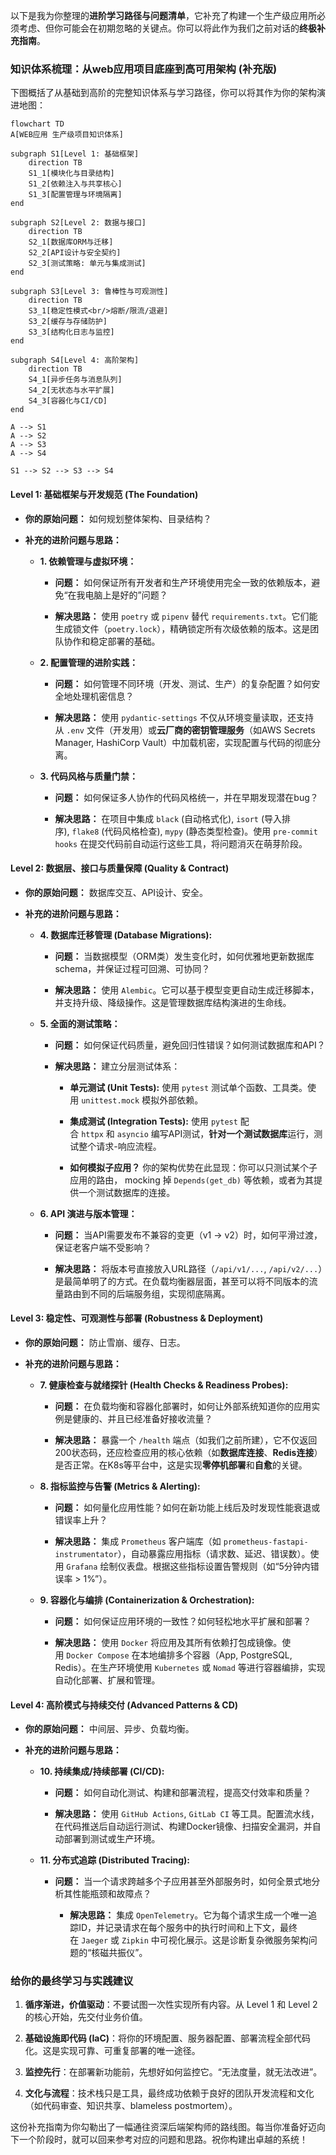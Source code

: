 以下是我为你整理的**进阶学习路径与问题清单**，它补充了构建一个生产级应用所必须考虑、但你可能会在初期忽略的关键点。你可以将此作为我们之前对话的**终极补充指南**。

### 知识体系梳理：从web应用项目底座到高可用架构 (补充版)

下图概括了从基础到高阶的完整知识体系与学习路径，你可以将其作为你的架构演进地图：
``` mermaid
flowchart TD
A[WEB应用 生产级项目知识体系]

subgraph S1[Level 1: 基础框架]
    direction TB
    S1_1[模块化与目录结构]
    S1_2[依赖注入与共享核心]
    S1_3[配置管理与环境隔离]
end

subgraph S2[Level 2: 数据与接口]
    direction TB
    S2_1[数据库ORM与迁移]
    S2_2[API设计与安全契约]
    S2_3[测试策略: 单元与集成测试]
end

subgraph S3[Level 3: 鲁棒性与可观测性]
    direction TB
    S3_1[稳定性模式<br/>熔断/限流/退避]
    S3_2[缓存与存储防护]
    S3_3[结构化日志与监控]
end

subgraph S4[Level 4: 高阶架构]
    direction TB
    S4_1[异步任务与消息队列]
    S4_2[无状态与水平扩展]
    S4_3[容器化与CI/CD]
end

A --> S1
A --> S2
A --> S3
A --> S4

S1 --> S2 --> S3 --> S4
```
#### Level 1: 基础框架与开发规范 (The Foundation)

- **你的原始问题：** 如何规划整体架构、目录结构？
    
- **补充的进阶问题与思路：**
    
    - **1. 依赖管理与虚拟环境：**
        
        - **问题：** 如何保证所有开发者和生产环境使用完全一致的依赖版本，避免“在我电脑上是好的”问题？
            
        - **解决思路：** 使用 `poetry` 或 `pipenv` 替代 `requirements.txt`。它们能生成锁文件（`poetry.lock`），精确锁定所有次级依赖的版本。这是团队协作和稳定部署的基础。
            
    - **2. 配置管理的进阶实践：**
        
        - **问题：** 如何管理不同环境（开发、测试、生产）的复杂配置？如何安全地处理机密信息？
            
        - **解决思路：** 使用 `pydantic-settings` 不仅从环境变量读取，还支持从 `.env` 文件（开发用）或**云厂商的密钥管理服务**（如AWS Secrets Manager, HashiCorp Vault）中加载机密，实现配置与代码的彻底分离。
            
    - **3. 代码风格与质量门禁：**
        
        - **问题：** 如何保证多人协作的代码风格统一，并在早期发现潜在bug？
            
        - **解决思路：** 在项目中集成 `black` (自动格式化), `isort` (导入排序), `flake8` (代码风格检查), `mypy` (静态类型检查)。使用 `pre-commit hooks` 在提交代码前自动运行这些工具，将问题消灭在萌芽阶段。
            

#### Level 2: 数据层、接口与质量保障 (Quality & Contract)

- **你的原始问题：** 数据库交互、API设计、安全。
    
- **补充的进阶问题与思路：**
    
    - **4. 数据库迁移管理 (Database Migrations):**
        
        - **问题：** 当数据模型（ORM类）发生变化时，如何优雅地更新数据库 schema，并保证过程可回溯、可协同？
            
        - **解决思路：** 使用 `Alembic`。它可以基于模型变更自动生成迁移脚本，并支持升级、降级操作。这是管理数据库结构演进的生命线。
            
    - **5. 全面的测试策略：**
        
        - **问题：** 如何保证代码质量，避免回归性错误？如何测试数据库和API？
            
        - **解决思路：** 建立分层测试体系：
            
            - **单元测试 (Unit Tests):** 使用 `pytest` 测试单个函数、工具类。使用 `unittest.mock` 模拟外部依赖。
                
            - **集成测试 (Integration Tests):** 使用 `pytest` 配合 `httpx` 和 `asyncio` 编写API测试，**针对一个测试数据库**运行，测试整个请求-响应流程。
                
            - **如何模拟子应用？** 你的架构优势在此显现：你可以只测试某个子应用的路由， mocking 掉 `Depends(get_db)` 等依赖，或者为其提供一个测试数据库的连接。
                
    - **6. API 演进与版本管理：**
        
        - **问题：** 当API需要发布不兼容的变更（v1 -> v2）时，如何平滑过渡，保证老客户端不受影响？
            
        - **解决思路：** 将版本号直接放入URL路径（`/api/v1/...`, `/api/v2/...`）是最简单明了的方式。在负载均衡器层面，甚至可以将不同版本的流量路由到不同的后端服务组，实现彻底隔离。
            

#### Level 3: 稳定性、可观测性与部署 (Robustness & Deployment)

- **你的原始问题：** 防止雪崩、缓存、日志。
    
- **补充的进阶问题与思路：**
    
    - **7. 健康检查与就绪探针 (Health Checks & Readiness Probes):**
        
        - **问题：** 在负载均衡和容器化部署时，如何让外部系统知道你的应用实例是健康的、并且已经准备好接收流量？
            
        - **解决思路：** 暴露一个 `/health` 端点（如我们之前所建），它不仅返回200状态码，还应检查应用的核心依赖（如**数据库连接**、**Redis连接**）是否正常。在K8s等平台中，这是实现**零停机部署**和**自愈**的关键。
            
    - **8. 指标监控与告警 (Metrics & Alerting):**
        
        - **问题：** 如何量化应用性能？如何在新功能上线后及时发现性能衰退或错误率上升？
            
        - **解决思路：** 集成 `Prometheus` 客户端库（如 `prometheus-fastapi-instrumentator`），自动暴露应用指标（请求数、延迟、错误数）。使用 `Grafana` 绘制仪表盘。根据这些指标设置告警规则（如“5分钟内错误率 > 1%”）。
            
    - **9. 容器化与编排 (Containerization & Orchestration):**
        
        - **问题：** 如何保证应用环境的一致性？如何轻松地水平扩展和部署？
            
        - **解决思路：** 使用 `Docker` 将应用及其所有依赖打包成镜像。使用 `Docker Compose` 在本地编排多个容器（App, PostgreSQL, Redis）。在生产环境使用 `Kubernetes` 或 `Nomad` 等进行容器编排，实现自动化部署、扩展和管理。
            

#### Level 4: 高阶模式与持续交付 (Advanced Patterns & CD)

- **你的原始问题：** 中间层、异步、负载均衡。
    
- **补充的进阶问题与思路：**
    
    - **10. 持续集成/持续部署 (CI/CD):**
        
        - **问题：** 如何自动化测试、构建和部署流程，提高交付效率和质量？
            
        - **解决思路：** 使用 `GitHub Actions`, `GitLab CI` 等工具。配置流水线，在代码推送后自动运行测试、构建Docker镜像、扫描安全漏洞，并自动部署到测试或生产环境。
            
    - **11. 分布式追踪 (Distributed Tracing):**
        
        - **问题：** 当一个请求跨越多个子应用甚至外部服务时，如何全景式地分析其性能瓶颈和故障点？
            
	        - **解决思路：** 集成 `OpenTelemetry`。它为每个请求生成一个唯一追踪ID，并记录请求在每个服务中的执行时间和上下文，最终在 `Jaeger` 或 `Zipkin` 中可视化展示。这是诊断复杂微服务架构问题的“核磁共振仪”。
### 给你的最终学习与实践建议

1. **循序渐进，价值驱动**：不要试图一次性实现所有内容。从 Level 1 和 Level 2 的核心开始，先交付业务价值。
    
2. **基础设施即代码 (IaC)**：将你的环境配置、服务器配置、部署流程全部代码化。这是实现可靠、可重复部署的唯一途径。
    
3. **监控先行**：在部署新功能前，先想好如何监控它。“无法度量，就无法改进”。
    
4. **文化与流程**：技术栈只是工具，最终成功依赖于良好的团队开发流程和文化（如代码审查、知识共享、blameless postmortem）。
    

这份补充指南为你勾勒出了一幅通往资深后端架构师的路线图。每当你准备好迈向下一个阶段时，就可以回来参考对应的问题和思路。祝你构建出卓越的系统！